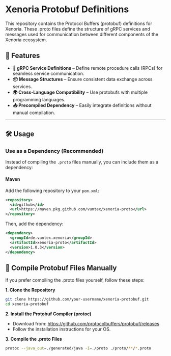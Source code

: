 # Xenoria Protobuf Definitions

This repository contains the Protocol Buffers (protobuf) definitions for Xenoria. These .proto files define the structure of gRPC services and messages used for communication between different components of the Xenoria ecosystem.

## 🚀 Features
- **📡 gRPC Service Definitions** – Define remote procedure calls (RPCs) for seamless service communication.
- **📦 Message Structures** – Ensure consistent data exchange across services.
- **🌍 Cross-Language Compatibility** – Use protobufs with multiple programming languages.
- **📥 Precompiled Dependency** – Easily integrate definitions without manual compilation.

---

## 🛠 Usage

### Use as a Dependency (Recommended)
Instead of compiling the `.proto` files manually, you can include them as a dependency:

#### **Maven**

Add the following repository to your `pom.xml`:

```xml
<repository>
  <id>github</id>
  <url>https://maven.pkg.github.com/vuntex/xenoria-proto</url>
</repository>
```

Then, add the dependency:
```xml
<dependency>
  <groupId>de.vuntex.xenoria</groupId>
  <artifactId>xenoria-proto</artifactId>
  <version>1.0.3</version>
</dependency>
```

## 📂 Compile Protobuf Files Manually

If you prefer compiling the .proto files yourself, follow these steps:

**1. Clone the Repository**

```sh
git clone https://github.com/your-username/xenoria-protobuf.git
cd xenoria-protobuf
```

**2. Install the Protobuf Compiler (protoc)**

- Download from: https://github.com/protocolbuffers/protobuf/releases
- Follow the installation instructions for your OS.

**3. Compile the .proto Files**

```sh
protoc --java_out=./generated/java -I=./proto ./proto/**/*.proto
```
